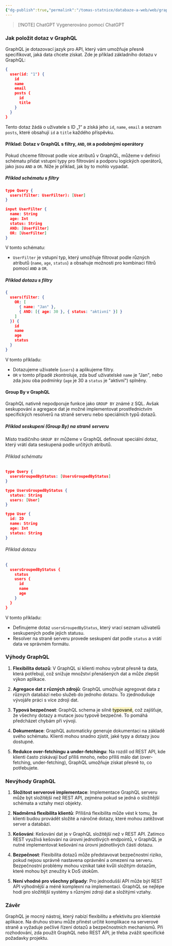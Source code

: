 ```yaml
---
{"dg-publish":true,"permalink":"/tomas-statnice/databaze-a-web/web/graph-ql/","tags":["web","tomas","databaze_a_web"],"noteIcon":""}
---
```


> [!NOTE] ChatGPT
> Vygenerováno pomocí ChatGPT

### Jak položit dotaz v GraphQL

GraphQL je dotazovací jazyk pro API, který vám umožňuje přesně specifikovat, jaká data chcete získat. Zde je příklad základního dotazu v GraphQL:

```json
{
  user(id: "1") {
    id
    name
    email
    posts {
      id
      title
    }
  }
}
```

Tento dotaz žádá o uživatele s ID „1“ a získá jeho `id`, `name`, `email` a seznam `posts`, které obsahují `id` a `title` každého příspěvku.

#### Příklad: Dotaz v GraphQL s filtry, `AND`, `OR` a podobnými operátory

Pokud chceme filtrovat podle více atributů v GraphQL, můžeme v definici schématu přidat vstupní typy pro filtrování a podporu logických operátorů, jako jsou `AND` a `OR`. Níže je příklad, jak by to mohlo vypadat.

##### Příklad schématu s filtry

```json
type Query {
  users(filter: UserFilter): [User]
}

input UserFilter {
  name: String
  age: Int
  status: String
  AND: [UserFilter]
  OR: [UserFilter]
}
```

V tomto schématu:
- `UserFilter` je vstupní typ, který umožňuje filtrovat podle různých atributů (`name`, `age`, `status`) a obsahuje možnosti pro kombinaci filtrů pomocí `AND` a `OR`.

##### Příklad dotazu s filtry

```json
{
  users(filter: {
    OR: [
      { name: "Jan" },
      { AND: [{ age: 30 }, { status: "aktivní" }] }
    ]
  }) {
    id
    name
    age
    status
  }
}
```

V tomto příkladu:
- Dotazujeme uživatele (`users`) a aplikujeme filtry.
- `OR` v tomto případě zkontroluje, zda buď uživatelské `name` je "Jan", nebo zda jsou oba podmínky (`age` je 30 a `status` je "aktivní") splněny.

#### Group By v GraphQL

GraphQL nativně nepodporuje funkce jako `GROUP BY` známé z SQL. Avšak seskupování a agregace dat je možné implementovat prostřednictvím specifických resolverů na straně serveru nebo speciálních typů dotazů.

##### Příklad seskupení (Group By) na straně serveru

Místo tradičního `GROUP BY` můžeme v GraphQL definovat speciální dotaz, který vrátí data seskupená podle určitých atributů.

###### Příklad schématu

```json
type Query {
  usersGroupedByStatus: [UsersGroupedByStatus]
}

type UsersGroupedByStatus {
  status: String
  users: [User]
}

type User {
  id: ID
  name: String
  age: Int
  status: String
}
```

###### Příklad dotazu

```json
{
  usersGroupedByStatus {
    status
    users {
      id
      name
      age
    }
  }
}
```

V tomto příkladu:
- Definujeme dotaz `usersGroupedByStatus`, který vrací seznam uživatelů seskupených podle jejich statusu.
- Resolver na straně serveru provede seskupení dat podle `status` a vrátí data ve správném formátu.

### Výhody GraphQL

1. **Flexibilita dotazů**: V GraphQL si klienti mohou vybrat přesně ta data, která potřebují, což snižuje množství přenášených dat a může zlepšit výkon aplikace.

2. **Agregace dat z různých zdrojů**: GraphQL umožňuje agregovat data z různých databází nebo služeb do jednoho dotazu. To zjednodušuje vývojáře práci s více zdroji dat.

3. **Typová bezpečnost**: GraphQL schema je silně <mark style="background: #FFF3A3A6;">typované</mark>, což zajišťuje, že všechny dotazy a mutace jsou typově bezpečné. To pomáhá předcházet chybám při vývoji.

4. **Dokumentace**: GraphQL automaticky generuje dokumentaci na základě svého schématu. Klienti mohou snadno zjistit, jaké typy a dotazy jsou dostupné.

5. **Redukce over-fetchingu a under-fetchingu**: Na rozdíl od REST API, kde klienti často získávají buď příliš mnoho, nebo příliš málo dat (over-fetching, under-fetching), GraphQL umožňuje získat přesně to, co potřebujete.

### Nevýhody GraphQL

1. **Složitost serverové implementace**: Implementace GraphQL serveru může být složitější než REST API, zejména pokud se jedná o složitější schémata a vztahy mezi objekty.

2. **Nadměrná flexibilita klientů**: Přílišná flexibilita může vést k tomu, že klienti budou provádět složité a náročné dotazy, které mohou zatěžovat server a databázi.

3. **Kešování**: Kešování dat je v GraphQL složitější než v REST API. Zatímco REST využívá kešování na úrovni jednotlivých endpointů, v GraphQL je nutné implementovat kešování na úrovni jednotlivých částí dotazu.

4. **Bezpečnost**: Flexibilita dotazů může představovat bezpečnostní riziko, pokud nejsou správně nastavena oprávnění a omezení na serveru. Bezpečnostní problémy mohou vznikat také kvůli složitým dotazům, které mohou být zneužity k DoS útokům.

5. **Není vhodné pro všechny případy**: Pro jednodušší API může být REST API výhodnější a méně komplexní na implementaci. GraphQL se nejlépe hodí pro složitější systémy s různými zdroji dat a složitými vztahy.

### Závěr

GraphQL je mocný nástroj, který nabízí flexibilitu a efektivitu pro klientské aplikace. Na druhou stranu může přinést určité komplikace na serverové straně a vyžaduje pečlivé řízení dotazů a bezpečnostních mechanismů. Při rozhodování, zda použít GraphQL nebo REST API, je třeba zvážit specifické požadavky projektu.
